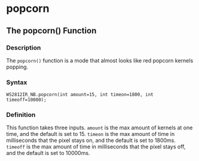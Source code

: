 # popcorn

## The popcorn() Function

### Description

The `popcorn()` function is a mode that almost looks like red popcorn kernels popping.

### Syntax

```
WS2812IR_NB.popcorn(int amount=15, int timeon=1800, int timeoff=10000);
```

### Definition

This function takes three inputs.  `amount` is the max amount of kernels at one time, and the default is set to 15.  `timeon` is the max amount of time in milliseconds that the pixel stays on, and the default is set to 1800ms.  `timeoff` is the max amount of time in milliseconds that the pixel stays off, and the default is set to 10000ms.
